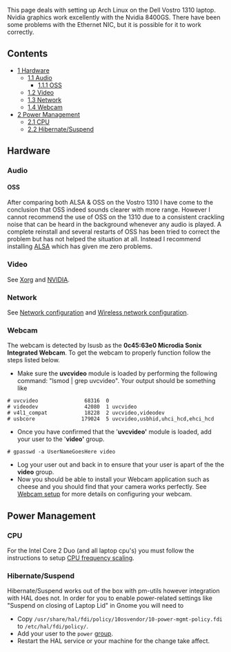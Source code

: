 This page deals with setting up Arch Linux on the Dell Vostro 1310 laptop. Nvidia graphics work excellently with the Nvidia 8400GS. There have been some problems with the Ethernet NIC, but it is possible for it to work correctly.

## Contents

*   [1 Hardware](#Hardware)
    *   [1.1 Audio](#Audio)
        *   [1.1.1 OSS](#OSS)
    *   [1.2 Video](#Video)
    *   [1.3 Network](#Network)
    *   [1.4 Webcam](#Webcam)
*   [2 Power Management](#Power_Management)
    *   [2.1 CPU](#CPU)
    *   [2.2 Hibernate/Suspend](#Hibernate.2FSuspend)

## Hardware

### Audio

#### OSS

After comparing both ALSA & OSS on the Vostro 1310 I have come to the conclusion that OSS indeed sounds clearer with more range. However I cannot recommend the use of OSS on the 1310 due to a consistent crackling noise that can be heard in the background whenever any audio is played. A complete reinstall and several restarts of OSS has been tried to correct the problem but has not helped the situation at all. Instead I recommend installing [ALSA](/index.php/ALSA "ALSA") which has given me zero problems.

### Video

See [Xorg](/index.php/Xorg "Xorg") and [NVIDIA](/index.php/NVIDIA "NVIDIA").

### Network

See [Network configuration](/index.php/Network_configuration "Network configuration") and [Wireless network configuration](/index.php/Wireless_network_configuration "Wireless network configuration").

### Webcam

The webcam is detected by lsusb as the **0c45:63e0 Microdia Sonix Integrated Webcam**. To get the webcam to properly function follow the steps listed below.

*   Make sure the **uvcvideo** module is loaded by performing the following command: "lsmod | grep uvcvideo". Your output should be something like

```
# uvcvideo               68316  0
# videodev               42080  1 uvcvideo
# v4l1_compat            18228  2 uvcvideo,videodev
# usbcore               179024  5 uvcvideo,usbhid,uhci_hcd,ehci_hcd

```

*   Once you have confirmed that the '**uvcvideo'** module is loaded, add your user to the '**video'** group.

```
# gpasswd -a UserNameGoesHere video

```

*   Log your user out and back in to ensure that your user is apart of the the **video** group.
*   Now you should be able to install your Webcam application such as cheese and you should find that your camera works perfectly. See [Webcam setup](/index.php/Webcam_setup "Webcam setup") for more details on configuring your webcam.

## Power Management

### CPU

For the Intel Core 2 Duo (and all laptop cpu's) you must follow the instructions to setup [CPU frequency scaling](/index.php/CPU_frequency_scaling "CPU frequency scaling").

### Hibernate/Suspend

Hibernate/Suspend works out of the box with pm-utils however integration with HAL does not. In order for you to enable power-related settings like "Suspend on closing of Laptop Lid" in Gnome you will need to

*   Copy `/usr/share/hal/fdi/policy/10osvendor/10-power-mgmt-policy.fdi` to `/etc/hal/fdi/policy/`.
*   Add your user to the `power` [group](/index.php/Group "Group").
*   Restart the HAL service or your machine for the change take affect.